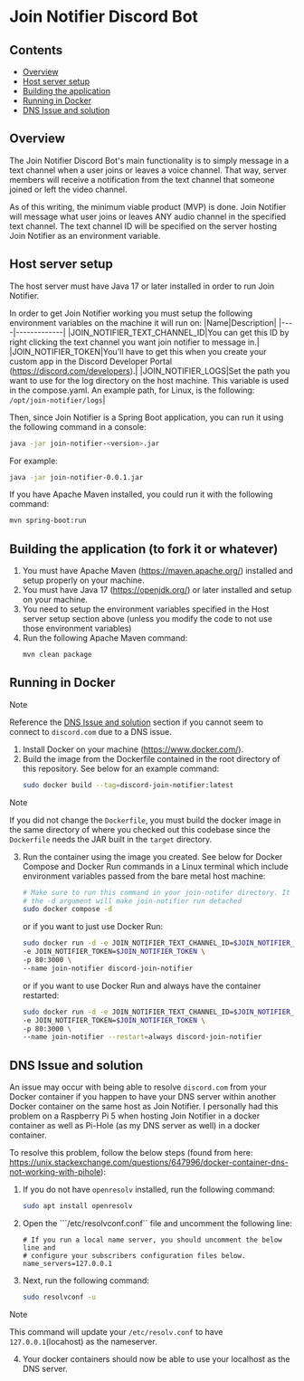 # Join Notifier Discord Bot
## Contents
 - [Overview](#overview) 
 - [Host server setup](#host-server-setup) 
 - [Building the application](#building-the-application-to-fork-it-or-whatever)
 - [Running in Docker](#running-in-docker)
 - [DNS Issue and solution](#dns-issue-and-solution)
## Overview
The Join Notifier Discord Bot's main functionality is to simply message in a text channel when a user joins or leaves a voice channel. That way, server members will receive a notification from the text channel that someone joined or left the video channel.

As of this writing, the minimum viable product (MVP) is done. Join Notifier will message what user joins or leaves ANY audio channel in the specified text channel. The text channel ID will be specified on the server hosting Join Notifier as an environment variable.

## Host server setup
The host server must have Java 17 or later installed in order to run Join Notifier.

In order to get Join Notifier working you must setup the following environment variables on the machine it will run on:
|Name|Description|
|----|-------------|
|JOIN_NOTIFIER_TEXT_CHANNEL_ID|You can get this ID by right clicking the text channel you want join notifier to message in.|
|JOIN_NOTIFIER_TOKEN|You'll have to get this when you create your custom app in the Discord Developer Portal (https://discord.com/developers).|
|JOIN_NOTIFIER_LOGS|Set the path you want to use for the log directory on the host machine. This variable is used in the compose.yaml. An example path, for Linux, is the following: ``/opt/join-notifier/logs``|

Then, since Join Notifier is a Spring Boot application, you can run it using the following command in a console:
```sh
java -jar join-notifier-<version>.jar
```

For example:
```sh
java -jar join-notifier-0.0.1.jar
```

If you have Apache Maven installed, you could run it with the following command:
```sh
mvn spring-boot:run
```

## Building the application (to fork it or whatever)
1. You must have Apache Maven (https://maven.apache.org/) installed and setup properly on your machine.
2. You must have Java 17 (https://openjdk.org/) or later installed and setup on your machine.
3. You need to setup the environment variables specified in the Host server setup section above (unless you modify the code to not use those environment variables)
4. Run the following Apache Maven command:
    ```sh
    mvn clean package
    ```

## Running in Docker
> [!NOTE]
> Reference the [DNS Issue and solution](#dns-issue-and-solution) section if you cannot seem to connect to ``discord.com`` due to a DNS issue.
1. Install Docker on your machine (https://www.docker.com/). 
2. Build the image from the Dockerfile contained in the root directory of this repository. See below for an example command:
   ```sh
   sudo docker build --tag=discord-join-notifier:latest
   ```
> [!NOTE]
> If you did not change the ``Dockerfile``, you must build the docker image in the same directory of where you checked out this codebase since the ``Dockerfile`` needs the JAR built in the ``target`` directory.
3. Run the container using the image you created. See below for Docker Compose and Docker Run commands in a Linux terminal which include environment variables passed from the bare metal host machine:

    ```sh
    # Make sure to run this command in your join-notifer directory. It uses the compose.yaml
    # the -d argument will make join-notifier run detached
    sudo docker compose -d
    ```
    or if you want to just use Docker Run:
    ```sh
    sudo docker run -d -e JOIN_NOTIFIER_TEXT_CHANNEL_ID=$JOIN_NOTIFIER_TEXT_CHANNEL_ID \
    -e JOIN_NOTIFIER_TOKEN=$JOIN_NOTIFIER_TOKEN \
    -p 80:3000 \
    --name join-notifier discord-join-notifier
    ```
    or if you want to use Docker Run and always have the container restarted:
    ```sh
    sudo docker run -d -e JOIN_NOTIFIER_TEXT_CHANNEL_ID=$JOIN_NOTIFIER_TEXT_CHANNEL_ID \
    -e JOIN_NOTIFIER_TOKEN=$JOIN_NOTIFIER_TOKEN \
    -p 80:3000 \
    --name join-notifier --restart=always discord-join-notifier
    ```
    
## DNS Issue and solution
An issue may occur with being able to resolve ``discord.com`` from your Docker container if you happen to have your DNS server within another Docker container on the same host as Join Notifier. I personally had this problem on a Raspberry Pi 5 when hosting Join Notifier in a docker container as well as Pi-Hole (as my DNS server as well) in a docker container.

To resolve this problem, follow the below steps (found from here: https://unix.stackexchange.com/questions/647996/docker-container-dns-not-working-with-pihole):
1. If you do not have ``openresolv`` installed, run the following command:
    ```sh
    sudo apt install openresolv
    ```
2. Open the ```/etc/resolvconf.conf`` file and uncomment the following line:
    ```
    # If you run a local name server, you should uncomment the below line and
    # configure your subscribers configuration files below.
    name_servers=127.0.0.1
    ```
3. Next, run the following command:
    ```sh
    sudo resolvconf -u
    ```
> [!NOTE]
> This command will update your ``/etc/resolv.conf`` to have ``127.0.0.1``(locahost) as the nameserver.
4. Your docker containers should now be able to use your localhost as the DNS server.